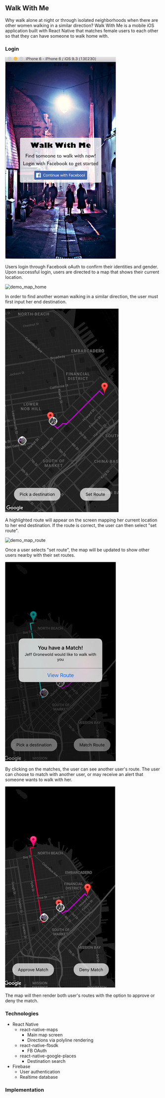 ## Walk With Me

Why walk alone at night or through isolated neighborhoods when there are other women walking in a similar direction?  Walk With Me is a mobile iOS application built with React Native that matches female users to each other so that they can have someone to walk home with.

### Login

![demo_login](./WalkWithMe/docs/images/demo_login.png)

Users login through Facebook oAuth to confirm their identities and gender.  Upon successful login, users are directed to a map that shows their current location.

![demo_map_home](images/demo_map_home.png)

In order to find another woman walking in a similar direction, the user must first input her end destination.

![demo_select_destination](./WalkWithMe/docs/images/matchScreen.png)

A highlighted route will appear on the screen mapping her current location to her end destination.  If the route is correct, the user can then select "set route".

![demo_map_route](images/demo_map_routes.png)

Once a user selects "set route", the map will be updated to show other users nearby with their set routes.

![demo_matched](./WalkWithMe/docs/images/matched.png)

By clicking on the matches, the user can see another user's route.  The user can choose to match with another user,
or may receive an alert that someone wants to walk with her.

![demo_matchedRoute](./WalkWithMe/docs/images/matchedRoute.png)

The map will then render both user's routes with the option to approve or deny the match.



### Technologies
  * React Native
    * react-native-maps
      * Main map screen
      * Directions via polyline rendering
    * react-native-fbsdk
      * FB OAuth
    * react-native-google-places
      * Destination search
  * Firebase
    * User authentication
    * Realtime database

### Implementation
